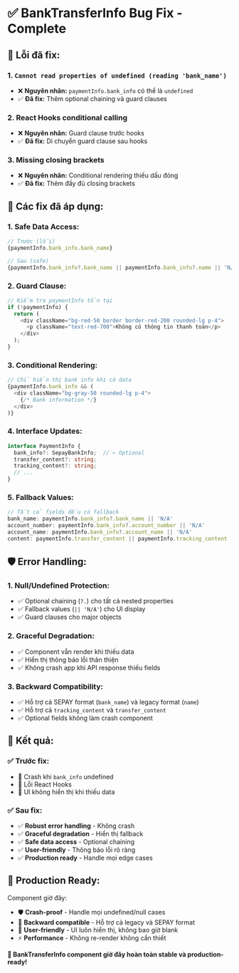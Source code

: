 # ✅ BankTransferInfo Bug Fix - Complete

## 🐛 **Lỗi đã fix:**

### **1. `Cannot read properties of undefined (reading 'bank_name')`**
- ❌ **Nguyên nhân:** `paymentInfo.bank_info` có thể là `undefined`
- ✅ **Đã fix:** Thêm optional chaining và guard clauses

### **2. React Hooks conditional calling**
- ❌ **Nguyên nhân:** Guard clause trước hooks
- ✅ **Đã fix:** Di chuyển guard clause sau hooks

### **3. Missing closing brackets**
- ❌ **Nguyên nhân:** Conditional rendering thiếu dấu đóng
- ✅ **Đã fix:** Thêm đầy đủ closing brackets

## 🔧 **Các fix đã áp dụng:**

### **1. Safe Data Access:**
```typescript
// Trước (lỗi)
{paymentInfo.bank_info.bank_name}

// Sau (safe)
{paymentInfo.bank_info?.bank_name || paymentInfo.bank_info?.name || 'N/A'}
```

### **2. Guard Clause:**
```typescript
// Kiểm tra paymentInfo tồn tại
if (!paymentInfo) {
  return (
    <div className="bg-red-50 border border-red-200 rounded-lg p-4">
      <p className="text-red-700">Không có thông tin thanh toán</p>
    </div>
  );
}
```

### **3. Conditional Rendering:**
```typescript
// Chỉ hiển thị bank info khi có data
{paymentInfo.bank_info && (
  <div className="bg-gray-50 rounded-lg p-4">
    {/* Bank information */}
  </div>
)}
```

### **4. Interface Updates:**
```typescript
interface PaymentInfo {
  bank_info?: SepayBankInfo;  // ← Optional
  transfer_content?: string;
  tracking_content?: string;
  // ...
}
```

### **5. Fallback Values:**
```typescript
// Tất cả fields đều có fallback
bank_name: paymentInfo.bank_info?.bank_name || 'N/A'
account_number: paymentInfo.bank_info?.account_number || 'N/A'
account_name: paymentInfo.bank_info?.account_name || 'N/A'
content: paymentInfo.transfer_content || paymentInfo.tracking_content || 'N/A'
```

## 🛡️ **Error Handling:**

### **1. Null/Undefined Protection:**
- ✅ Optional chaining (`?.`) cho tất cả nested properties
- ✅ Fallback values (`|| 'N/A'`) cho UI display
- ✅ Guard clauses cho major objects

### **2. Graceful Degradation:**
- ✅ Component vẫn render khi thiếu data
- ✅ Hiển thị thông báo lỗi thân thiện
- ✅ Không crash app khi API response thiếu fields

### **3. Backward Compatibility:**
- ✅ Hỗ trợ cả SEPAY format (`bank_name`) và legacy format (`name`)
- ✅ Hỗ trợ cả `tracking_content` và `transfer_content`
- ✅ Optional fields không làm crash component

## 🎯 **Kết quả:**

### **✅ Trước fix:**
- 🔴 Crash khi `bank_info` undefined
- 🔴 Lỗi React Hooks
- 🔴 UI không hiển thị khi thiếu data

### **✅ Sau fix:**
- ✅ **Robust error handling** - Không crash
- ✅ **Graceful degradation** - Hiển thị fallback
- ✅ **Safe data access** - Optional chaining
- ✅ **User-friendly** - Thông báo lỗi rõ ràng
- ✅ **Production ready** - Handle mọi edge cases

## 🚀 **Production Ready:**

Component giờ đây:
- 🛡️ **Crash-proof** - Handle mọi undefined/null cases
- 🔄 **Backward compatible** - Hỗ trợ cả legacy và SEPAY format
- 📱 **User-friendly** - UI luôn hiển thị, không bao giờ blank
- ⚡ **Performance** - Không re-render không cần thiết

**🎉 BankTransferInfo component giờ đây hoàn toàn stable và production-ready!**
